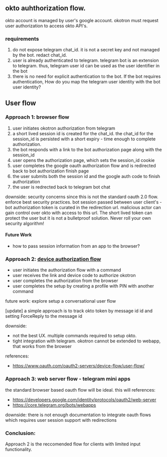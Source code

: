 ## okto auhthorization flow.

okto account is managed by user's google account. okotron must request user authorization to access okto API's.

### requirements
1. do not expose telegram chat_id. it is not a secret key and not managed by the bot. redact chat_id.
2. user is already authenticated to telegram. telegram bot is an extension to telegram. thus, telegram user id can be used as the user identifier in the bot
3. there is no need for explicit authentication to the bot. If the bot requires authentication, How do you map the telegram user identity with the bot user identity?

## User flow

### Approach 1: browser flow

1. user initiates okotron authorization from telegram
2. a short lived session id is created for the chat_id. the chat_id for the session_id is persisted with a short expiry - time enough to complete authorization.
3. the bot responds with a link to the bot authorization page along with the session_id
4. user opens the authorization page, which sets the session_id cookie
5. user completes the google oauth authorization flow and is redirected back to bot authorization finish page
6. the user submits both the session id and the google auth code to finish authorization
7. the user is redrected back to telegram bot chat

downside: security concerns since this is not the standard oauth 2.0 flow. enforce best security practices. bot session passed between user client's - bot authorization token is curated in the redirection url. malicious actor can gain control over okto with access to this url. The short lived token can protect the user but it is not a bulletproof solution. Never roll your own security algorithm!

#### Future Work

- how to pass session information from an app to the browser?


### Approach 2: [device authorization flow](https://developers.google.com/identity/protocols/oauth2/limited-input-device)
- user initiates the authorization flow with a command
- user receives the link and device code to authorize okotron
- user completes the authorization from the browser 
- user completes the setup by creating a profile with PIN with another command

future work: explore setup a conversational user flow 

[update]
a simple approach is to track okto token by message id id and setting ForceReply to the message id

downside: 
- not the best UX. multiple commands required to setup okto. 
- tight integration with telegram. okotron cannot be extended to webapp, that works from the browser 

references:
- https://www.oauth.com/oauth2-servers/device-flow/user-flow/

### Approach 3: web server flow - telegram mini apps 
the standard browser based oauth flow will be ideal. this will
references:
- https://developers.google.com/identity/protocols/oauth2/web-server
- https://core.telegram.org/bots/webapps

downside: there is not enough documentation to integrate oauth flows which requires user session support with redirections


### Conclusion: 
Approach 2 is the reccomended flow for clients with limited input functionality. 



